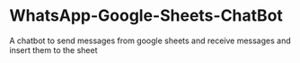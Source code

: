 # WhatsApp-Google-Sheets-ChatBot
A chatbot to send messages from google sheets and receive messages and insert them to the sheet
